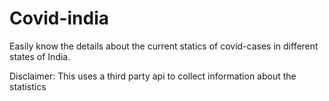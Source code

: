 # Covid-india
Easily know the details about the current statics of covid-cases in different states of India.

Disclaimer: This uses a third party api to collect information about the statistics
